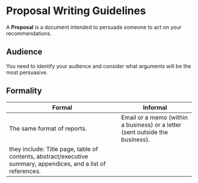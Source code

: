 # Proposal Writing Guidelines
A **Proposal** is a document intended to persuade someone to act on your recommendations.

## Audience
You need to identify your audience and consider what arguments will be the most persuasive.

## Formality 

Formal | Informal
-------|---------
The same format of reports. | Email or a memo (within a business) or a letter (sent outside the business).
 they include: Title page, table of contents, abstract/executive summary, appendices, and a list of references.|
